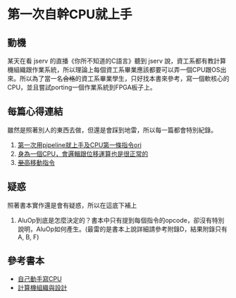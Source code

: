 # 第一次自幹CPU就上手

## 動機

某天在看 jserv 的直播《你所不知道的C語言》聽到 jserv 說，資工系都有教計算機組織跟作業系統，所以理論上每個資工系畢業應該都要可以弄一個CPU跟OS出來。所以為了當一名~~合格~~的資工系畢業學生，只好找本書來參考，寫一個軟核心的CPU，並且嘗試porting一個作業系統到FPGA板子上。

## 每篇心得連結

雖然是照著別人的東西去做，但還是會踩到地雷，所以每一篇都會特別紀錄。

1. [第一次用pipeline就上手及CPU第一條指令ori](CH1/doc/ReadMe.md)
2. [身為一個CPU，會邏輯跟位移運算也是很正常的](CH2/doc/ReadMe.md)
3. [~~至高~~移動指令](CH3/doc/ReadMe.md)

## 疑惑

照著書本實作還是會有疑惑，所以在這底下補上

1. AluOp到底是怎麼決定的？書本中只有提到每個指令的opcode，卻沒有特別說明，AluOp如何產生。(最雷的是書本上說詳細請參考附錄D，結果附錄只有A, B, F)

## 參考書本

* [自己動手寫CPU](https://www.books.com.tw/products/0010676982)
* [計算機組織與設計](https://www.books.com.tw/products/0010677129)